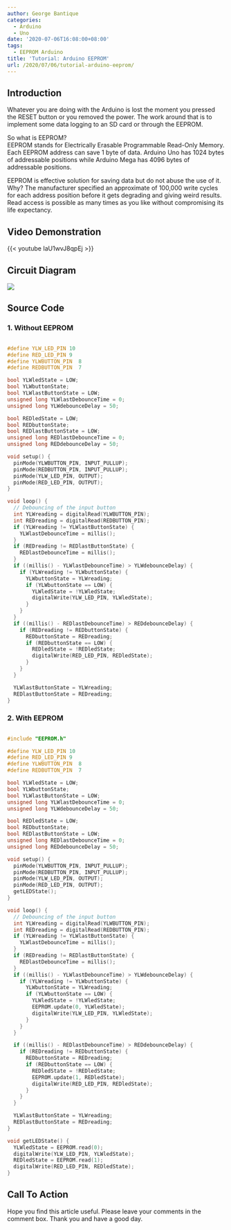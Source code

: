 ```yaml
---
author: George Bantique
categories:
  - Arduino
  - Uno
date: '2020-07-06T16:08:00+08:00'
tags:
  - EEPROM Arduino
title: 'Tutorial: Arduino EEPROM'
url: /2020/07/06/tutorial-arduino-eeprom/
---
```


## **Introduction**

Whatever you are doing with the Arduino is lost the moment you pressed the RESET button or you removed the power. The work around that is to implement some data logging to an SD card or through the EEPROM.

So what is EEPROM?  
EEPROM stands for Electrically Erasable Programmable Read-Only Memory. Each EEPROM address can save 1 byte of data. Arduino Uno has 1024 bytes of addressable positions while Arduino Mega has 4096 bytes of addressable positions.

EEPROM is effective solution for saving data but do not abuse the use of it. Why? The manufacturer specified an approximate of 100,000 write cycles for each address position before it gets degrading and giving weird results. Read access is possible as many times as you like without compromising its life expectancy.

## **Video Demonstration**

{{< youtube IaU1wvJ8qpEj >}}

## **Circuit Diagram**

![](/images/Arduino_EEPROM-Diagram.png)

## **Source Code**  

### 1. Without EEPROM

```cpp { lineNos="true" wrap="true" }

#define YLW_LED_PIN 10
#define RED_LED_PIN 9
#define YLWBUTTON_PIN  8
#define REDBUTTON_PIN  7

bool YLWledState = LOW;
bool YLWbuttonState;
bool YLWlastButtonState = LOW;
unsigned long YLWlastDebounceTime = 0;
unsigned long YLWdebounceDelay = 50;

bool REDledState = LOW;
bool REDbuttonState;
bool REDlastButtonState = LOW;
unsigned long REDlastDebounceTime = 0;
unsigned long REDdebounceDelay = 50;

void setup() {
  pinMode(YLWBUTTON_PIN, INPUT_PULLUP);
  pinMode(REDBUTTON_PIN, INPUT_PULLUP);
  pinMode(YLW_LED_PIN, OUTPUT);
  pinMode(RED_LED_PIN, OUTPUT);
}

void loop() {
  // Debouncing of the input button
  int YLWreading = digitalRead(YLWBUTTON_PIN);
  int REDreading = digitalRead(REDBUTTON_PIN);
  if (YLWreading != YLWlastButtonState) {
    YLWlastDebounceTime = millis();
  }
  if (REDreading != REDlastButtonState) {
    REDlastDebounceTime = millis();
  }
  if ((millis() - YLWlastDebounceTime) > YLWdebounceDelay) {
    if (YLWreading != YLWbuttonState) {
      YLWbuttonState = YLWreading;
      if (YLWbuttonState == LOW) {
        YLWledState = !YLWledState;
        digitalWrite(YLW_LED_PIN, YLWledState);
      }
    }
  }
  if ((millis() - REDlastDebounceTime) > REDdebounceDelay) {
    if (REDreading != REDbuttonState) {
      REDbuttonState = REDreading;
      if (REDbuttonState == LOW) {
        REDledState = !REDledState;
        digitalWrite(RED_LED_PIN, REDledState);
      }
    }
  }

  YLWlastButtonState = YLWreading;
  REDlastButtonState = REDreading;
}
```

### 2. With EEPROM

```cpp { lineNos="true" wrap="true" }

#include "EEPROM.h"

#define YLW_LED_PIN 10
#define RED_LED_PIN 9
#define YLWBUTTON_PIN  8
#define REDBUTTON_PIN  7

bool YLWledState = LOW;
bool YLWbuttonState;
bool YLWlastButtonState = LOW;
unsigned long YLWlastDebounceTime = 0;
unsigned long YLWdebounceDelay = 50;

bool REDledState = LOW;
bool REDbuttonState;
bool REDlastButtonState = LOW;
unsigned long REDlastDebounceTime = 0;
unsigned long REDdebounceDelay = 50;

void setup() {
  pinMode(YLWBUTTON_PIN, INPUT_PULLUP);
  pinMode(REDBUTTON_PIN, INPUT_PULLUP);
  pinMode(YLW_LED_PIN, OUTPUT);
  pinMode(RED_LED_PIN, OUTPUT);
  getLEDState();
}

void loop() {
  // Debouncing of the input button
  int YLWreading = digitalRead(YLWBUTTON_PIN);
  int REDreading = digitalRead(REDBUTTON_PIN);
  if (YLWreading != YLWlastButtonState) {
    YLWlastDebounceTime = millis();
  }
  if (REDreading != REDlastButtonState) {
    REDlastDebounceTime = millis();
  }
  if ((millis() - YLWlastDebounceTime) > YLWdebounceDelay) {
    if (YLWreading != YLWbuttonState) {
      YLWbuttonState = YLWreading;
      if (YLWbuttonState == LOW) {
        YLWledState = !YLWledState;
        EEPROM.update(0, YLWledState);
        digitalWrite(YLW_LED_PIN, YLWledState);
      }
    }
  }

  if ((millis() - REDlastDebounceTime) > REDdebounceDelay) {
    if (REDreading != REDbuttonState) {
      REDbuttonState = REDreading;
      if (REDbuttonState == LOW) {
        REDledState = !REDledState;
        EEPROM.update(1, REDledState);
        digitalWrite(RED_LED_PIN, REDledState);
      }
    }
  }

  YLWlastButtonState = YLWreading;
  REDlastButtonState = REDreading;
}

void getLEDState() {
  YLWledState = EEPROM.read(0);
  digitalWrite(YLW_LED_PIN, YLWledState);
  REDledState = EEPROM.read(1);
  digitalWrite(RED_LED_PIN, REDledState);
}
```

## **Call To Action**

Hope you find this article useful. Please leave your comments in the comment box.
Thank you and have a good day.

